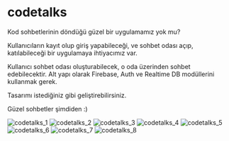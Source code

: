 # codetalks

Kod sohbetlerinin döndüğü güzel bir uygulamamız yok mu?

Kullanıcıların kayıt olup giriş yapabileceği, ve sohbet odası açıp, katılabileceği bir uygulamaya ihtiyacımız var.

Kullanıcı sohbet odası oluşturabilecek, o oda üzerinden sohbet edebilecektir. Alt yapı olarak Firebase, Auth ve Realtime DB modüllerini kullanmak gerek.

Tasarımı istediğiniz gibi geliştirebilirsiniz.

Güzel sohbetler şimdiden :)


 ![codetalks_1](https://raw.githubusercontent.com/Kodluyoruz/taskforce/main/react-native/odev_5/figures/codetalks_1.png)
 ![codetalks_2](https://raw.githubusercontent.com/Kodluyoruz/taskforce/main/react-native/odev_5/figures/codetalks_2.png) 
 ![codetalks_3](https://raw.githubusercontent.com/Kodluyoruz/taskforce/main/react-native/odev_5/figures/codetalks_3.png)
 ![codetalks_4](https://raw.githubusercontent.com/Kodluyoruz/taskforce/main/react-native/odev_5/figures/codetalks_4.png)
 ![codetalks_5](https://raw.githubusercontent.com/Kodluyoruz/taskforce/main/react-native/odev_5/figures/codetalks_5.png) 
 ![codetalks_6](https://raw.githubusercontent.com/Kodluyoruz/taskforce/main/react-native/odev_5/figures/codetalks_6.png) 
 ![codetalks_7](https://raw.githubusercontent.com/Kodluyoruz/taskforce/main/react-native/odev_5/figures/codetalks_7.png) 
 ![codetalks_8](https://raw.githubusercontent.com/Kodluyoruz/taskforce/main/react-native/odev_5/figures/codetalks_8.png)

